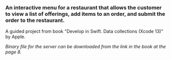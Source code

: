 ### An interactive menu for a restaurant that allows the customer to view a list of offerings, add items to an order, and submit the order to the restaurant.

A guided project from book "Develop in Swift. Data collections (Xcode 13)" by Apple.

*Binary file for the server can be downloaded from the link in the book at the page 8.*
